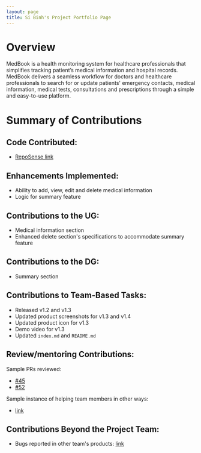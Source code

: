```yaml
---
layout: page
title: Si Binh's Project Portfolio Page
---
```

# Overview
MedBook is a health monitoring system for healthcare professionals that simplifies tracking patient’s medical information and hospital records. MedBook delivers a seamless workflow for doctors and healthcare professionals to search for or update patients' emergency contacts, medical information, medical tests, consultations and prescriptions through a simple and easy-to-use platform.
# Summary of Contributions
## Code Contributed:  
- [RepoSense link](https://nus-cs2103-ay2122s2.github.io/tp-dashboard/?search=sibinhho99-nus&breakdown=true)

## Enhancements Implemented: 
- Ability to add, view, edit and delete medical information
- Logic for summary feature

## Contributions to the UG:
- Medical information section
- Enhanced delete section's specifications to accommodate summary feature

## Contributions to the DG:
- Summary section

## Contributions to Team-Based Tasks:
- Released v1.2 and v1.3
- Updated product screenshots for v1.3 and v1.4
- Updated product icon for v1.3
- Demo video for v1.3
- Updated `index.md` and `README.md`

## Review/mentoring Contributions:
Sample PRs reviewed:
- [#45](https://github.com/AY2122S2-CS2103T-T11-1/tp/pull/45)
- [#52](https://github.com/AY2122S2-CS2103T-T11-1/tp/pull/52)

Sample instance of helping team members in other ways:
- [link](https://docs.google.com/presentation/d/1B3kMiY1vpRAVDA4qMN7MSGE2mTAtz0Plnx-nUNwTyIg/edit?usp=sharing)

## Contributions Beyond the Project Team:
- Bugs reported in other team's products: [link](https://github.com/sibinhho99-nus/ped/issues)
